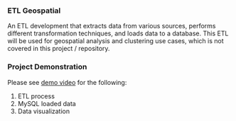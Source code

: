 ### ETL Geospatial
An ETL development that extracts data from various sources, performs different transformation techniques, and loads data to a database. This ETL will be used for geospatial analysis and clustering use cases, which is not covered in this project / repository.

### Project Demonstration

Please see [demo video](https://www.canva.com/design/DAGIjl7oXDI/awHi_0OeqJgoYmfqiMwOUw/watch?utm_content=DAGIjl7oXDI&utm_campaign=designshare&utm_medium=link&utm_source=editor) for the following:
1. ETL process
2. MySQL loaded data
3. Data visualization
